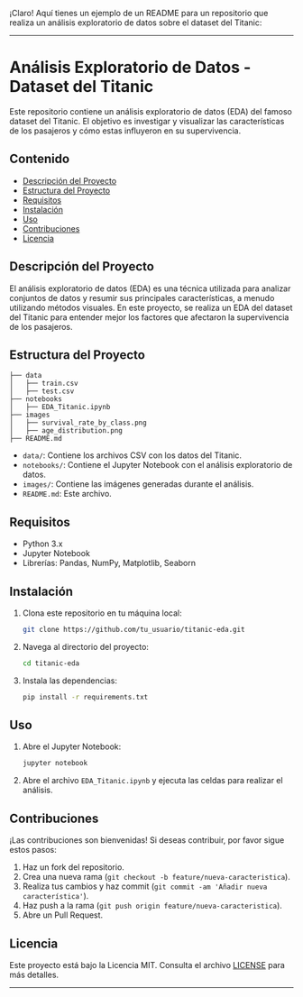 ¡Claro! Aquí tienes un ejemplo de un README para un repositorio que realiza un análisis exploratorio de datos sobre el dataset del Titanic:

---

# Análisis Exploratorio de Datos - Dataset del Titanic

Este repositorio contiene un análisis exploratorio de datos (EDA) del famoso dataset del Titanic. El objetivo es investigar y visualizar las características de los pasajeros y cómo estas influyeron en su supervivencia.

## Contenido

- [Descripción del Proyecto](#descripción-del-proyecto)
- [Estructura del Proyecto](#estructura-del-proyecto)
- [Requisitos](#requisitos)
- [Instalación](#instalación)
- [Uso](#uso)
- [Contribuciones](#contribuciones)
- [Licencia](#licencia)

## Descripción del Proyecto

El análisis exploratorio de datos (EDA) es una técnica utilizada para analizar conjuntos de datos y resumir sus principales características, a menudo utilizando métodos visuales. En este proyecto, se realiza un EDA del dataset del Titanic para entender mejor los factores que afectaron la supervivencia de los pasajeros.

## Estructura del Proyecto

```
├── data
│   ├── train.csv
│   ├── test.csv
├── notebooks
│   ├── EDA_Titanic.ipynb
├── images
│   ├── survival_rate_by_class.png
│   ├── age_distribution.png
├── README.md
```

- `data/`: Contiene los archivos CSV con los datos del Titanic.
- `notebooks/`: Contiene el Jupyter Notebook con el análisis exploratorio de datos.
- `images/`: Contiene las imágenes generadas durante el análisis.
- `README.md`: Este archivo.

## Requisitos

- Python 3.x
- Jupyter Notebook
- Librerías: Pandas, NumPy, Matplotlib, Seaborn

## Instalación

1. Clona este repositorio en tu máquina local:
    ```bash
    git clone https://github.com/tu_usuario/titanic-eda.git
    ```
2. Navega al directorio del proyecto:
    ```bash
    cd titanic-eda
    ```
3. Instala las dependencias:
    ```bash
    pip install -r requirements.txt
    ```

## Uso

1. Abre el Jupyter Notebook:
    ```bash
    jupyter notebook
    ```
2. Abre el archivo `EDA_Titanic.ipynb` y ejecuta las celdas para realizar el análisis.

## Contribuciones

¡Las contribuciones son bienvenidas! Si deseas contribuir, por favor sigue estos pasos:

1. Haz un fork del repositorio.
2. Crea una nueva rama (`git checkout -b feature/nueva-caracteristica`).
3. Realiza tus cambios y haz commit (`git commit -am 'Añadir nueva característica'`).
4. Haz push a la rama (`git push origin feature/nueva-caracteristica`).
5. Abre un Pull Request.

## Licencia

Este proyecto está bajo la Licencia MIT. Consulta el archivo [LICENSE](LICENSE) para más detalles.

---